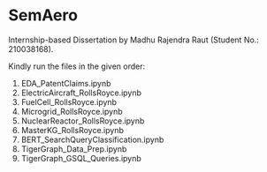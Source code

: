 # SemAero

Internship-based Dissertation by Madhu Rajendra Raut (Student No.: 210038168).

Kindly run the files in the given order:
1. EDA_PatentClaims.ipynb
2. ElectricAircraft_RollsRoyce.ipynb
3. FuelCell_RollsRoyce.ipynb
4. Microgrid_RollsRoyce.ipynb
5. NuclearReactor_RollsRoyce.ipynb
6. MasterKG_RollsRoyce.ipynb
7. BERT_SearchQueryClassification.ipynb
8. TigerGraph_Data_Prep.ipynb
9. TigerGraph_GSQL_Queries.ipynb
